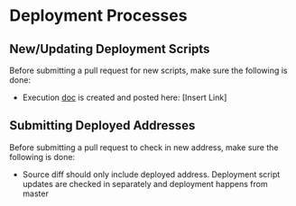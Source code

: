 # Deployment Processes

## New/Updating Deployment Scripts
Before submitting a pull request for new scripts, make sure the following is done:
* Execution [doc](https://docs.google.com/document/d/1tO7Vz5CtFJlS6sAUxGW3hXGWEMYujdvaWs3KnmeDX1U/edit) is created and posted here: [Insert Link]

## Submitting Deployed Addresses
Before submitting a pull request to check in new address, make sure the following is done:
* Source diff should only include deployed address. Deployment script updates are checked in separately and deployment happens from master
